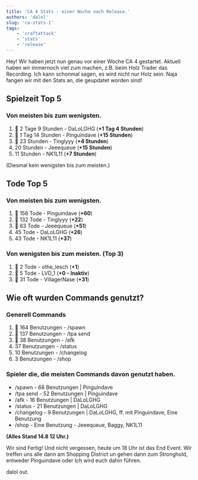 ```yaml
---
title: 'CA 4 Stats - einer Woche nach Release.'
authors: 'dalol'
slug: 'ca-stats-1'
tags:
    - 'craftattack'
    - 'stats'
    - 'release' 
---
```


Hey! Wir haben jetzt nun genau vor einer Woche CA 4 gestartet. Aktuell haben wir immernoch viel zum machen, z.B. beim Holz Trader das Recording. Ich kann schonmal sagen, es wird nicht nur Holz sein. Naja fangen wir mit den Stats an, die geupdatet worden sind!


## Spielzeit Top 5

### Von meisten bis zum wenigsten.

1. 🥇 2 Tage 9 Stunden - DaLoLGHG (**+1 Tag 4 Stunden**)
2. 🥈 1 Tag 14 Stunden - Pinguindave (**+15 Stunden**)
3. 🥉 23 Stunden - Tinglyyy (**+4 Stunden**)
4. 20 Stunden - Jeeequeue (**+15 Stunden**)
5. 11 Stunden - NK1L11 (**+7 Stunden**)

(Diesmal kein wenigsten bis zum meisten.)

## Tode Top 5

### Von meisten bis zum wenigsten.

1. 🥇 156 Tode - Pinguindave (**+60**)
2. 🥈 132 Tode - Tinglyyy (**+22**)
3. 🥉 63 Tode - Jeeequeue (**+51**)
4. 45 Tode - DaLoLGHG (**+26**)
5. 43 Tode - NK1L11 (**+37**)

### Von wenigsten bis zum meisten. (Top 3)

1. 🥇 2 Tode - othe_lesch (**+1**)
2. 🥈 5 Tode - LVD_1 (**+0 - Inaktiv**)
3. 🥉 31 Tode - VillagerNase (**+31**)


## Wie oft wurden Commands genutzt?

### Generell Commands

1. 🥇 164 Benutzungen - /spawn
2. 🥈 137 Benutzungen - /tpa send
3. 🥉 38 Benutzungen - /afk
4. 37 Benutzungen - /status
5. 10 Benutzungen - /changelog
6. 3 Benutzungen - /shop

### Spieler die, die meisten Commands davon genutzt haben.

- /spawn - 68 Benutzungen | Pinguindave 
- /tpa send - 52 Benutzungen | Pinguindave
- /afk - 16 Benutzungen | DaLoLGHG
- /status - 21 Benutzungen | DaLoLGHG
- /changelog - 9 Benutzungen | DaLoLGHG, ff. mit Pinguindave, Eine Benutzung
- /shop - Eine Benutzung - Jeeequeue, Baggy, NK1L11

**(Alles Stand 14.8 12 Uhr.)**

Wir sind Fertig! Und nicht vergessen, heute um 18 Uhr ist das End Event. Wir treffen uns alle dann am Shopping District un gehen dann zum Stronghold, entweder Pinguindave oder Ich wird euch dahin führen.

dalol out.